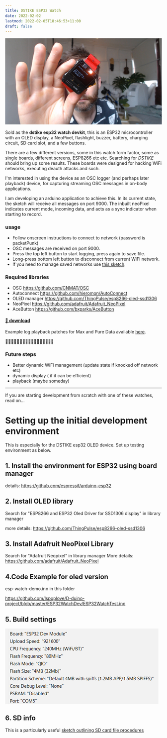 ```yaml
---
title: DSTIKE ESP32 Watch
date: 2022-02-02
lastmod: 2022-02-05T18:46:53+11:00
draft: false
---
```


![](assets/Pasted%20image%2020220202163610.png)

Sold as the **dstike esp32 watch devkit**, this is an ESP32 microcontroller with an OLED display, a NeoPixel, flashlight, buzzer, battery, charging circuit, SD card slot, and a few buttons.

There are a few different versions, some in this watch form factor, some as single boards, different screens, ESP8266 etc etc.   Searching for *DSTIKE* should bring up some results.  These boards were designed for hacking WiFi networks, executing deauth attacks and such.

I'm interested in using the device as an OSC logger (and perhaps later playback) device, for capturing streaming OSC messages in on-body applications.

I am developing an arduino application to achieve this. In its current state, the sketch will receive all messages on port 9000.  The inbuilt neoPixel indicates current mode, incoming data, and acts as a sync indicator when starting to record.



### usage
- Follow onscreen instructions to connect to network (password is packetPunk)
- OSC messages are received on port 9000.
- Press the top left button to start logging, press again to save file.
- Long-press  bottom left button to disconnect from current WiFi network.
- If you need to manage saved networks use [this sketch](https://github.com/Hieromon/AutoConnect/blob/master/examples/Credential/Credential.ino).

### Required libraries
- OSC https://github.com/CNMAT/OSC
- Autoconnect https://github.com/hieromon/AutoConnect
- OLED manager https://github.com/ThingPulse/esp8266-oled-ssd1306
- NeoPixel https://github.com/adafruit/Adafruit_NeoPixel
- AceButton https://github.com/bxparks/AceButton


#### [💾 download](assets/packetPunk/packetPunk.ino)

Example log playback patches for Max and Pure Data available [here](/assets/packetPunk).

🔺🔷🔻🔷🔺🔷🔻🔷🔺🔷🔻🔷🔺🔷🔻🔷🔺

### Future steps
- Better dynamic WiFi management (update state if knocked off network etc)
- dynamic display ( if it can be efficient)
- playback (maybe someday)

---

If you are starting development from scratch with one of these watches, read on...

# Setting up the initial development environment
This is especially for the DSTIKE esp32 OLED device.
Set up testing environment as below.


## 1. Install the environment for ESP32 using board manager
details: https://github.com/espressif/arduino-esp32
 
 
## 2. Install OLED library
Search for "ESP8266 and ESP32 Oled Driver for SSD1306 display" in library manager

more details: https://github.com/ThingPulse/esp8266-oled-ssd1306


## 3. Install Adafruit NeoPixel Library
Search for "Adafruit Neopixel" in library manager
More details: https://github.com/adafruit/Adafruit_NeoPixel
 

## 4.Code Example for oled version 
esp-watch-demo.ino in this folder

https://github.com/lspoplove/D-duino-project/blob/master/ESP32WatchDev/ESP32WatchTest.ino

## 5. Build settings
![](assets/Pasted%20image%2020220202173518.png)

## 6. SD info
This is a particularly useful [sketch outlining SD card file procedures](https://github.com/espressif/arduino-esp32/blob/master/libraries/SD_MMC/examples/SDMMC_Test/SDMMC_Test.ino) 